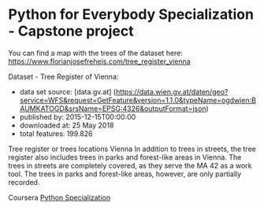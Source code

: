 # Python for Everybody Specialization - Capstone project

You can find a map with the trees of the dataset here:
https://www.florianjosefreheis.com/tree_register_vienna

Dataset - Tree Register of Vienna:
- data set source: [data.gv.at] (https://data.wien.gv.at/daten/geo?service=WFS&request=GetFeature&version=1.1.0&typeName=ogdwien:BAUMKATOGD&srsName=EPSG:4326&outputFormat=json)
- published by: 2015-12-15T00:00:00
- downloaded at: 25 May 2018
- total features: 199.826


Tree register or trees locations Vienna
In addition to trees in streets, the tree register also includes trees in parks and forest-like areas in Vienna. The trees in streets are completely covered, as they serve the MA 42 as a work tool. The trees in parks and forest-like areas, however, are only partially recorded.

Coursera [Python Specialization](https://www.coursera.org/specializations/python)
